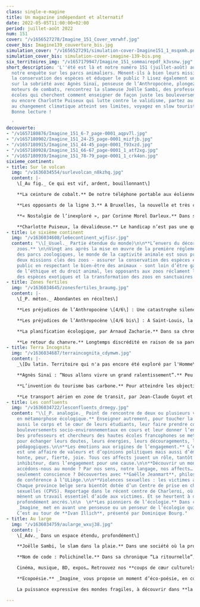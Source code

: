 ```yaml
---
class: single-e-magine
title: Un magazine indépendant et alternatif
date: 2022-05-05T11:00:00+02:00
period: juillet-août 2022
num: 151
cover: "/v1656527278/Imagine_151_Cover_vmrwhf.jpg"
cover_bis: Imagine139_couverture_bis.jpg
simulation_cover: "/v1656527291/simulation-cover-Imagine151_1_msqxmh.png"
simulation_cover_bis: simulation-cover-imagine-139-bis.png
six_territoires_img: "/v1657179947/Imagine_151_sommairepdf_k3vsnw.jpg"
short_description: 'L''été est là et notre numéro 151 (juillet-août) aussi ! Retrouvez-y
  notre enquête sur les parcs animaliers. Mènent-ils à bien leurs missions, assurer
  la conservation des espèces et éduquer le public ? Lisez également un grand entretien
  sur la sobriété avec Agnès Sinaï, penseuse de l’Anthropocène, plongez dans les émotions,
  moteurs de combats, rencontrez la slameuse Joëlle Sambi, des professeurs en hautes
  écoles qui cherchent comment enseigner de façon juste les bouleversements en cours,
  ou encore Charlotte Puiseux qui lutte contre le validisme, partez au Sahel, où l''adaptation
  au changement climatique atteint ses limites, voyagez en slow touristes, etc...
  Bonne lecture !

  '
decouverte:
- "/v1657180876/Imagine_151_6-7_page-0001_aqpv7l.jpg"
- "/v1657180902/Imagine_151_24-25_page-0001_mizfjb.jpg"
- "/v1657180915/Imagine_151_44-45_page-0001_f93xzd.jpg"
- "/v1657180928/Imagine_151_66-67_page-0001_1_atf2xg.jpg"
- "/v1657180939/Imagine_151_78-79_page-0001_1_crk4on.jpg"
sixieme_continent:
- title: Sur le volcan
  img: "/v1636034554/surlevolcan_n8kzhq.jpg"
  content: |-
    \[_Au fig._ Ce qui est vif, ardent, bouillonnant\]

    **La ceinture de cobalt.** De notre téléphone portable aux éoliennes en passant par les batteries des voitures électriques, les produits des mines sont très présents dans notre quotidien et dans les plans de transition énergétique. _Imagine_ leur consacre une série, en commençant au sud. Grand reportage en images à Kolwezi, au Congo, et mise en perspective avec Judith Pigneur des Amis de la Terre France.

    **Les opposants de la ligne 3.** A Bruxelles, la nouvelle et très coûteuse ligne de métro défendue par la Stib et le gouvernement régional ne serait-elle pas la meilleure amie de la voiture ? Et, avec son futur chantier très émetteur de CO2, n’est-elle pas en totale contradiction avec les objectifs climat de la Région ? Voyage en souterrain avec ses détracteurs.

    **« Nostalgie de l’inexploré », par Corinne Morel Darleux.** Dans sa chronique bimestrielle, l’autrice française se console grâce aux dolines géantes inexplorées en Chine.

    **Charlotte Puiseux, la dévalideuse.** Le handicap n’est pas une question individuelle, mais bien une question politique. Vivant depuis toujours dans une société discriminante, pensée par et pour les valides et qui l’invisibilise, Charlotte Puiseux se bat pour faire exploser les normes.
- title: Le sixième continent
  img: "/v1636034608/le6econtinent_wjfisr.jpg"
  content: "\\[_Usuel._ Partie étendue du monde)\n\n**L’envers du décor magique des
    zoos.** \n\nVingt ans après la mise en œuvre de la première réglementation européenne
    des parcs zoologiques, le monde de la captivité animale est sous pression. Les
    deux missions clés des zoos - assurer la conservation des espèces et éduquer le
    public en respectant le bien-être des animaux - sont loin d’être gagnées. Au nom
    de l’éthique et du droit animal, les opposants aux zoos réclament la fin de l’exposition
    des espèces exotiques et la transformation des zoos en sanctuaires."
- title: Zones fertiles
  img: "/v1636034645/zonesfertiles_braumg.jpg"
  content: |-
    \[_P. méton._ Abondantes en récoltes\]

    **Les préjudices de l’Anthropocène \[4/6\] : Une catastrophe silencieuse débrousse le Sahel.** De toutes les catastrophes qualifiées de “naturelles”, les plus lentes sont celles qui attirent le moins l’attention. Moins soudaines, plus insidieuses, sans fin. Dans le nord du Sénégal, les anciens de villages d’agriculteurs et d’éleveurs racontent comment, depuis une trentaine d’années, la désertification embrase le Sahel, une des régions les plus vulnérables au monde. Énumérant ce qu’elle leur a pris, leurs témoignages illustrent les limites de l’adaptation au dérèglement climatique.

    **Les préjudices de l’Anthropocène \[4/6 bis\] : A Saint-Louis, la mer ensevelit le patrimoine immatériel.** Il y a dix ans, le village de Doun Baba Dièye a disparu. La houle, favorisée par l’érosion côtière, n’a plus cessé de grignoter l’ensemble d’une bande sénégalaise sableuse densément peuplée : la Langue de Barbarie. Pilote Barre, Tassinière… et enfin, Saint-Louis, ville inscrite au patrimoine mondial de l’Unesco où certains habitants se cabrent face à une relocalisation désormais inévitable.

    **La planification écologique, par Arnaud Zacharie.** Dans sa chronique, le secrétaire général du CNCD-11.11.11 revient sur la planification. En vogue durant les Trente Glorieuses d’après-guerre, tombée en disgrâce suite à la “révolution conservatrice” des années 80, elle revient aujourd’hui à l’avant-plan, dans un contexte de transition écologique.

    **Le retour du chanvre.** Longtemps discrédité en raison de sa parentalité avec le cannabis, le chanvre regagne peu à peu ses lettres de noblesse. Cette plante peu gourmande en eau et en produits phytosanitaires peut être utilisée dans le secteur textile, de la construction, cosmétique, bien-être, automobile, etc. En Wallonie, la Région veut faire naître un nouveau secteur… non sans difficultés.
- title: Terra Incognita
  img: "/v1636034687/terraincognita_cdymwm.jpg"
  content: |-
    _\[Du latin. Territoire qui n'a pas encore été exploré par l'Homme\]_

    **Agnès Sinaï : “Nous allons vivre un grand ralentissement”.** Peu ou mal définis, les mots comme “renoncement”, “sobriété” ou “décroissance” reviennent en force dans le débat public. Que signifient-ils ? Quels choix, personnels et collectifs, impliquent-ils ? Pour le dire plus crûment : à quoi devons-nous renoncer pour garantir au monde vivant un avenir digne et soutenable ? Réponses avec Agnès Sinaï, fondatrice de l’Institut Momentum, qui pense les politiques de notre époque, l’Anthropocène.

    **L’invention du tourisme bas carbone.** Pour atteindre les objectifs climatiques, le tourisme longue distance doit tourner le dos à l’avion et à la voiture individuelle. Réduction de l’offre aérienne, investissements massifs dans un réseau ferroviaire renforcé en Europe, gouvernance du tourisme zéro carbone… Le think tank The Shift trace les nouveaux chemins possibles du rail et du vélo. Sur le terrain, le _slow tourisme_ trace son sillon sans bruit.

    **Le transport aérien en zone de transit, par Jean-Claude Guyot et Frédéric Claisse (Iweps).** En partenariat avec l’Institut wallon de l’évaluation, de la prospective et de la statistique, _Imagine_ lance une série de chroniques autour du futur. Deuxième épisode : l’avenir du secteur de l’aviation.
- title: Les confluents
  img: "/v1636034722/lesconfluents_drmegy.jpg"
  content: "\\[_P. analogie._ Point de rencontre de deux ou plusieurs voies\\]\n\n**Profs
    en métamorphose écologique.** Enseigner autrement, pour toucher la tête, mais
    aussi le corps et le cœur de leurs étudiants, leur faire prendre conscience des
    bouleversements socio-environnementaux en cours et leur donner l’envie d’agir.
    Des professeurs et chercheurs des hautes écoles francophones se mettent en réseau
    pour échanger leurs doutes, leurs énergies, leurs découragements, leurs méthodes
    pédagogiques.\n\n**Les émotions aux origines de l’engagement.** L’engagement militant
    est une affaire de valeurs et d’opinions politiques mais aussi d’émotions. Colère,
    honte, peur, fierté, joie. Tous ces affects jouent un rôle, tantôt moteur et tantôt
    inhibiteur, dans l’engagement pour une cause.\n\n**Découvrir un monde.** Comment
    accédons-nous au monde ? Par nos sens, notre langage, nos affects… Mais en avons-nous
    seulement conscience ? Découvertes avec **Gaëlle Jeanmart**, philosophe et maître
    de conférence à l’ULiège.\n\n**Violences sexuelles : les victimes au cœur de l’aide.**
    Chaque province belge sera bientôt dotée d’un Centre de prise en charge des violences
    sexuelles (CPVS). Reportage dans le récent centre de Charleroi, où les équipes
    mènent un travail essentiel d’aide aux victimes. Et se heurtent à des stéréotypes
    profondément ancrés.\n\n  \n**Les pionniers de l’écologie.** Dans chaque numéro,
    _Imagine_ met en avant une penseuse ou un penseur de l’écologie qui a marqué l’histoire.
    C’est au tour de **Ivan Illich**, présenté par Dominique Bourg."
- title: Au large
  img: "/v1636034759/aularge_wxuj38.jpg"
  content: |-
    \[_Adv._ Dans un espace étendu, profondément\]

    **Joëlle Sambi, le slam dans la plaie.** Dans une société où la profession d’artiste reste encore dévalorisée et trop souvent perçue comme un loisir plus qu’un métier, Joëlle Sambi s’investit, à pas de géante, dans l’art du slam. Portrait d’une poétesse politique, son métier chevillé au corps.

    **Nom de code : Polichinelle.** Dans sa chronique “La ritournelle”, l’écrivain **Philippe Marczweski** nous entraîne à Kleine-Brogel, où se cache le secret militaire le moins bien gardé de Belgique.

    Cinéma, musique, BD, expos… Retrouvez nos **coups de cœur culturels.**

    **Ecopoésie.** _Imagine_ vous propose un moment d’éco-poésie, en collaboration avec la revue Catastrophes.

    La puissance expressive des mondes fragiles, à découvrir dans **la chronique du Trinkhall Museum.**

---
```

